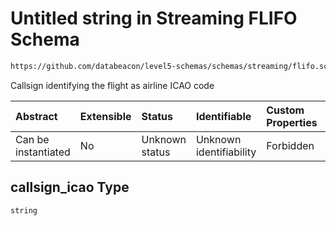 # Untitled string in Streaming FLIFO Schema

```txt
https://github.com/databeacon/level5-schemas/schemas/streaming/flifo.schema.json#/properties/callsign_icao
```

Callsign identifying the flight as airline ICAO code

| Abstract            | Extensible | Status         | Identifiable            | Custom Properties | Additional Properties | Access Restrictions | Defined In                                                                          |
| :------------------ | :--------- | :------------- | :---------------------- | :---------------- | :-------------------- | :------------------ | :---------------------------------------------------------------------------------- |
| Can be instantiated | No         | Unknown status | Unknown identifiability | Forbidden         | Allowed               | none                | [flifo.schema.json\*](../../out/streaming/flifo.schema.json "open original schema") |

## callsign\_icao Type

`string`
